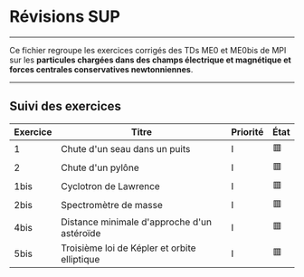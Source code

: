 # Révisions SUP

---

Ce fichier regroupe les exercices corrigés des TDs ME0 et ME0bis de MPI sur les **particules chargées dans des champs électrique et magnétique et forces centrales conservatives newtonniennes**.

---

## Suivi des exercices

| Exercice | Titre                                                          | Priorité | État |
|----------|----------------------------------------------------------------|----------|------|
| 1        | Chute d'un seau dans un puits                                         | I        | 🟥   |
| 2        | Chute d'un pylône                                                     | I        | 🟥   |
| 1bis        | Cyclotron de Lawrence                                              | I        | 🟥   |
| 2bis        | Spectromètre de masse                                              | I        | 🟥   |
| 4bis        | Distance minimale d'approche d'un astéroïde                        | I        | 🟥   |
| 5bis        | Troisième loi de Képler et orbite elliptique                       | I        | 🟥   |